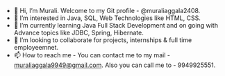- 👋 Hi, I’m Murali. Welcome to my Git profile - @muraliaggala2408.
- 👀 I’m interested in Java, SQL, Web Technologies like HTML, CSS.
- 🌱 I’m currently learning Java Full Stack Development and on going with Advance topics like JDBC, Spring, Hibernate.
- 💞️ I’m looking to collaborate for projects, internships & full time employeemnet.
- 📫 How to reach me - You can contact me to my mail - muraliaggala9949@gmail.com. Also you can call me to - 9949925551.

<!---
muraliaggala2408/muraliaggala2408 is a ✨ special ✨ repository because its `README.md` (this file) appears on your GitHub profile.
You can click the Preview link to take a look at your changes.
--->
